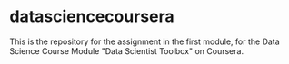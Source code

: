 # datasciencecoursera
This is the repository for the assignment in the first module, for the Data Science Course Module "Data Scientist Toolbox" on Coursera.
